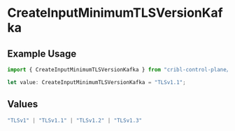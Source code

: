 # CreateInputMinimumTLSVersionKafka

## Example Usage

```typescript
import { CreateInputMinimumTLSVersionKafka } from "cribl-control-plane/models/operations";

let value: CreateInputMinimumTLSVersionKafka = "TLSv1.1";
```

## Values

```typescript
"TLSv1" | "TLSv1.1" | "TLSv1.2" | "TLSv1.3"
```
